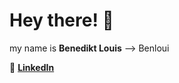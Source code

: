 # Hey there! 👋 
my name is **Benedikt Louis** --> Benloui

💼 [**LinkedIn**](https://linkedin.com/in/benedikt-pilgram-a2a386327)
